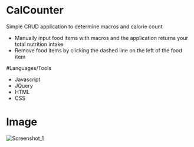 # CalCounter
Simple CRUD application to determine macros and calorie count
* Manually input food items with macros and the application returns your total nutrition intake
* Remove food items by clicking the dashed line on the left of the food item

#Languages/Tools
* Javascript
* JQuery
* HTML
* CSS

# Image
![Screenshot_1](https://user-images.githubusercontent.com/96895832/184294326-a158f1b7-cd98-4047-bdc4-6149015bd85c.png)
